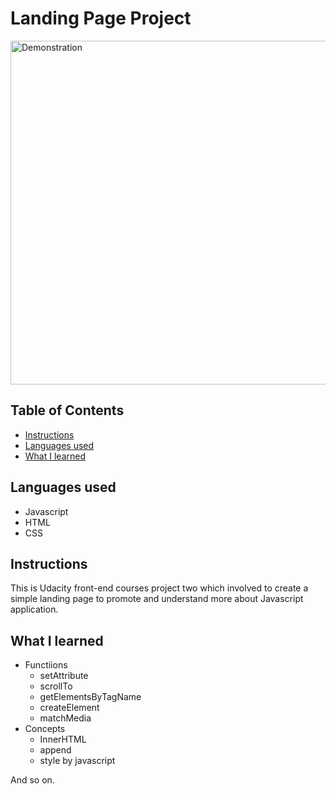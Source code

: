 # Landing Page Project

<img src="https://github.com/lejoaoconte/test-two-landing-page/blob/main/images/img.png?raw=true" alt="Demonstration" width="550px">

## Table of Contents

* [Instructions](#instructions)
* [Languages used](#languages-used)
* [What I learned](#what-i-learned)

## Languages used

* Javascript
* HTML
* CSS

## Instructions

This is Udacity front-end courses project two which involved to create a simple landing page to promote and understand more about Javascript application.

## What I learned

* Functiions
  * setAttribute
  * scrollTo
  * getElementsByTagName
  * createElement
  * matchMedia
* Concepts
  * InnerHTML
  * append
  * style by javascript

And so on.
